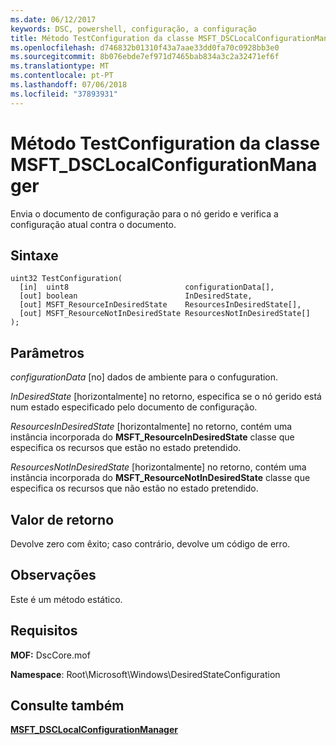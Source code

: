 ```yaml
---
ms.date: 06/12/2017
keywords: DSC, powershell, configuração, a configuração
title: Método TestConfiguration da classe MSFT_DSCLocalConfigurationManager
ms.openlocfilehash: d746832b01310f43a7aae33dd0fa70c0928bb3e0
ms.sourcegitcommit: 8b076ebde7ef971d7465bab834a3c2a32471ef6f
ms.translationtype: MT
ms.contentlocale: pt-PT
ms.lasthandoff: 07/06/2018
ms.locfileid: "37893931"
---
```

# <a name="testconfiguration-method-of-the-msftdsclocalconfigurationmanager-class"></a>Método TestConfiguration da classe MSFT_DSCLocalConfigurationManager

Envia o documento de configuração para o nó gerido e verifica a configuração atual contra o documento.

## <a name="syntax"></a>Sintaxe

```mof
uint32 TestConfiguration(
  [in]  uint8                          configurationData[],
  [out] boolean                        InDesiredState,
  [out] MSFT_ResourceInDesiredState    ResourcesInDesiredState[],
  [out] MSFT_ResourceNotInDesiredState ResourcesNotInDesiredState[]
);
```

## <a name="parameters"></a>Parâmetros

*configurationData* \[no\] dados de ambiente para o confuguration.

*InDesiredState* \[horizontalmente\] no retorno, especifica se o nó gerido está num estado especificado pelo documento de configuração.

*ResourcesInDesiredState* \[horizontalmente\] no retorno, contém uma instância incorporada do **MSFT_ResourceInDesiredState** classe que especifica os recursos que estão no estado pretendido.

*ResourcesNotInDesiredState* \[horizontalmente\] no retorno, contém uma instância incorporada do **MSFT_ResourceNotInDesiredState** classe que especifica os recursos que não estão no estado pretendido.

## <a name="return-value"></a>Valor de retorno

Devolve zero com êxito; caso contrário, devolve um código de erro.

## <a name="remarks"></a>Observações

Este é um método estático.

## <a name="requirements"></a>Requisitos

**MOF:** DscCore.mof

**Namespace**: Root\Microsoft\Windows\DesiredStateConfiguration

## <a name="see-also"></a>Consulte também

[**MSFT_DSCLocalConfigurationManager**](msft-dsclocalconfigurationmanager.md)